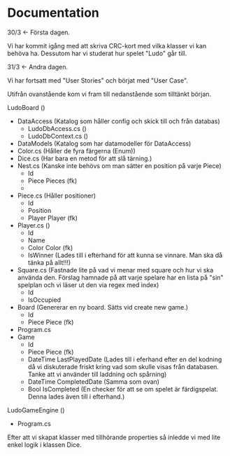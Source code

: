 # Documentation

30/3 <- Första dagen.

Vi har kommit igång med att skriva CRC-kort med vilka klasser vi kan behöva ha. Dessutom har vi studerat hur spelet "Ludo" går till. 

31/3 <- Andra dagen.

Vi har fortsatt med "User Stories" och börjat med "User Case".

Utifrån ovanstående kom vi fram till nedanstående som tilltänkt början.

LudoBoard ()
* DataAccess (Katalog som håller config och skick till och från databas)
  * LudoDbAccess.cs ()
  * LudoDbContext.cs ()
*  DataModels (Katalog som har datamodeller för DataAccess)
  * Color.cs (Håller de fyra färgerna (Enum))
  * Dice.cs (Har bara en metod för att slå tärning.)
  * Nest.cs (Kanske inte behövs om man sätter en position på varje Piece)
    * Id
    * Piece Pieces (fk)
    * 
  * Piece.cs (Håller positioner)
    * Id
    * Position
    * Player Player (fk)
  * Player.cs ()
    * Id
    * Name
    * Color Color (fk)
    * IsWinner (Lades till i efterhand för att kunna se vinnare. Man ska då tänka på allt!!!)
  * Square.cs (Fastnade lite på vad vi menar med square och hur vi ska använda den. Förslag hamnade på att varje spelare har en lista på "sin" spelplan och vi läser ut den via       regex med index)
    *  Id
    *  IsOccupied
  * Board (Genererar en ny board. Sätts vid create new game.)
    * Id
    * Piece Piece (fk) 
  * Program.cs 
  * Game
    * Id
    * Piece Piece (fk)
    * DateTime LastPlayedDate (Lades till i eferhand efter en del kodning då vi diskuterade friskt kring vad som skulle visas från databasen. Tanke att vi använder till laddning och spårning) 
    * DateTime CompletedDate (Samma som ovan)
    * Bool IsCompleted (En checker för att se om spelet är färdigspelat. Denna lades även till i efterhand.)

LudoGameEngine () 
  * Program.cs


Efter att vi skapat klasser med tillhörande properties så inledde vi med lite enkel logik i klassen Dice.


